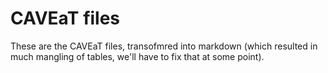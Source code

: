 # CAVEaT files

These are the CAVEaT files, transofmred into markdown (which resulted in much mangling of tables, we'll have to fix that at some point).

 
